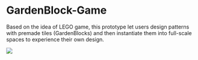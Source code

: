 # GardenBlock-Game
Based on the idea of LEGO game, this prototype let users design patterns with premade tiles (GardenBlocks) and then instantiate them into full-scale spaces to experience their own design.

![](https://github.com/shuang-bi/GardenBlock-Game/blob/master/GardenBlock%20Game-s.gif)
